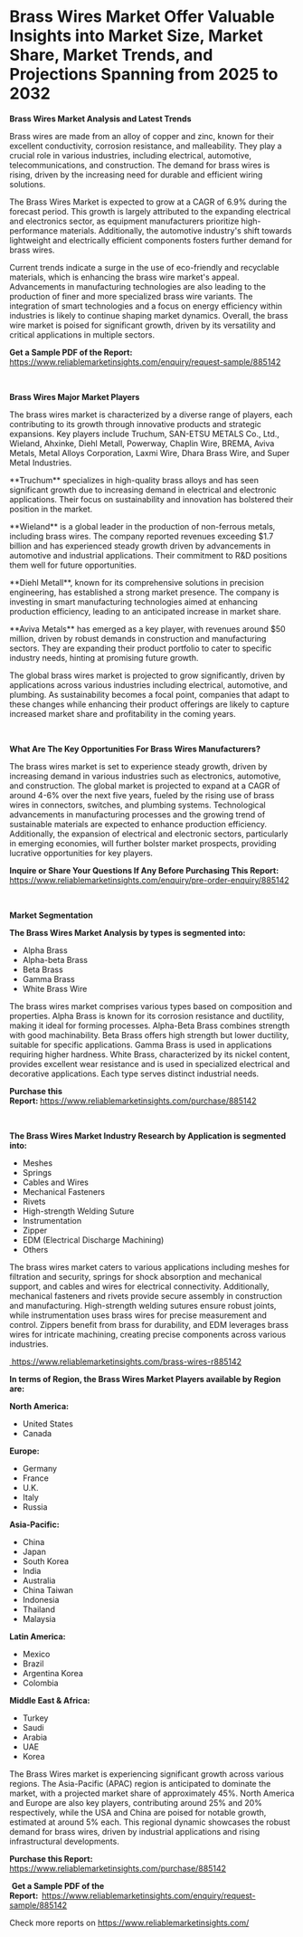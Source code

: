 <p><h1>Brass Wires Market Offer Valuable Insights into Market Size, Market Share, Market Trends, and Projections Spanning from 2025 to 2032</h1></p><p><strong>Brass Wires Market Analysis and Latest Trends</strong></p>
<p><p>Brass wires are made from an alloy of copper and zinc, known for their excellent conductivity, corrosion resistance, and malleability. They play a crucial role in various industries, including electrical, automotive, telecommunications, and construction. The demand for brass wires is rising, driven by the increasing need for durable and efficient wiring solutions.</p><p>The Brass Wires Market is expected to grow at a CAGR of 6.9% during the forecast period. This growth is largely attributed to the expanding electrical and electronics sector, as equipment manufacturers prioritize high-performance materials. Additionally, the automotive industry's shift towards lightweight and electrically efficient components fosters further demand for brass wires.</p><p>Current trends indicate a surge in the use of eco-friendly and recyclable materials, which is enhancing the brass wire market's appeal. Advancements in manufacturing technologies are also leading to the production of finer and more specialized brass wire variants. The integration of smart technologies and a focus on energy efficiency within industries is likely to continue shaping market dynamics. Overall, the brass wire market is poised for significant growth, driven by its versatility and critical applications in multiple sectors.</p></p>
<p><strong>Get a Sample PDF of the Report:&nbsp;</strong> <a href="https://www.reliablemarketinsights.com/enquiry/request-sample/885142?utm_campaign=2209&utm_medium=2&utm_source=Github&utm_content=ia&utm_term=02042025&utm_id=brass-wires">https://www.reliablemarketinsights.com/enquiry/request-sample/885142</a></p>
<p>&nbsp;</p>
<p><strong>Brass Wires Major Market Players</strong></p>
<p><p>The brass wires market is characterized by a diverse range of players, each contributing to its growth through innovative products and strategic expansions. Key players include Truchum, SAN-ETSU METALS Co., Ltd., Wieland, Ahxinke, Diehl Metall, Powerway, Chaplin Wire, BREMA, Aviva Metals, Metal Alloys Corporation, Laxmi Wire, Dhara Brass Wire, and Super Metal Industries.</p><p>**Truchum** specializes in high-quality brass alloys and has seen significant growth due to increasing demand in electrical and electronic applications. Their focus on sustainability and innovation has bolstered their position in the market.</p><p>**Wieland** is a global leader in the production of non-ferrous metals, including brass wires. The company reported revenues exceeding $1.7 billion and has experienced steady growth driven by advancements in automotive and industrial applications. Their commitment to R&D positions them well for future opportunities.</p><p>**Diehl Metall**, known for its comprehensive solutions in precision engineering, has established a strong market presence. The company is investing in smart manufacturing technologies aimed at enhancing production efficiency, leading to an anticipated increase in market share.</p><p>**Aviva Metals** has emerged as a key player, with revenues around $50 million, driven by robust demands in construction and manufacturing sectors. They are expanding their product portfolio to cater to specific industry needs, hinting at promising future growth.</p><p>The global brass wires market is projected to grow significantly, driven by applications across various industries including electrical, automotive, and plumbing. As sustainability becomes a focal point, companies that adapt to these changes while enhancing their product offerings are likely to capture increased market share and profitability in the coming years.</p></p>
<p>&nbsp;</p>
<p><strong>What Are The Key Opportunities For Brass Wires Manufacturers?</strong></p>
<p><p>The brass wires market is set to experience steady growth, driven by increasing demand in various industries such as electronics, automotive, and construction. The global market is projected to expand at a CAGR of around 4-6% over the next five years, fueled by the rising use of brass wires in connectors, switches, and plumbing systems. Technological advancements in manufacturing processes and the growing trend of sustainable materials are expected to enhance production efficiency. Additionally, the expansion of electrical and electronic sectors, particularly in emerging economies, will further bolster market prospects, providing lucrative opportunities for key players.</p></p>
<p><strong>Inquire or Share Your Questions If Any Before Purchasing This Report:</strong> <a href="https://www.reliablemarketinsights.com/enquiry/pre-order-enquiry/885142?utm_campaign=2209&utm_medium=2&utm_source=Github&utm_content=ia&utm_term=02042025&utm_id=brass-wires">https://www.reliablemarketinsights.com/enquiry/pre-order-enquiry/885142</a></p>
<p>&nbsp;</p>
<p><strong>Market Segmentation</strong></p>
<p><strong>The Brass Wires Market Analysis by types is segmented into:</strong></p>
<p><ul><li>Alpha Brass</li><li>Alpha-beta Brass</li><li>Beta Brass</li><li>Gamma Brass</li><li>White Brass Wire</li></ul></p>
<p><p>The brass wires market comprises various types based on composition and properties. Alpha Brass is known for its corrosion resistance and ductility, making it ideal for forming processes. Alpha-Beta Brass combines strength with good machinability. Beta Brass offers high strength but lower ductility, suitable for specific applications. Gamma Brass is used in applications requiring higher hardness. White Brass, characterized by its nickel content, provides excellent wear resistance and is used in specialized electrical and decorative applications. Each type serves distinct industrial needs.</p></p>
<p><strong>Purchase this Report:&nbsp;</strong><a href="https://www.reliablemarketinsights.com/purchase/885142?utm_campaign=2209&utm_medium=2&utm_source=Github&utm_content=ia&utm_term=02042025&utm_id=brass-wires">https://www.reliablemarketinsights.com/purchase/885142</a></p>
<p>&nbsp;</p>
<p><strong>The Brass Wires Market Industry Research by Application is segmented into:</strong></p>
<p><ul><li>Meshes</li><li>Springs</li><li>Cables and Wires</li><li>Mechanical Fasteners</li><li>Rivets</li><li>High-strength Welding Suture</li><li>Instrumentation</li><li>Zipper</li><li>EDM (Electrical Discharge Machining)</li><li>Others</li></ul></p>
<p><p>The brass wires market caters to various applications including meshes for filtration and security, springs for shock absorption and mechanical support, and cables and wires for electrical connectivity. Additionally, mechanical fasteners and rivets provide secure assembly in construction and manufacturing. High-strength welding sutures ensure robust joints, while instrumentation uses brass wires for precise measurement and control. Zippers benefit from brass for durability, and EDM leverages brass wires for intricate machining, creating precise components across various industries.</p></p>
<p><a href="https://www.reliablemarketinsights.com/brass-wires-r885142?utm_campaign=2209&utm_medium=2&utm_source=Github&utm_content=ia&utm_term=02042025&utm_id=brass-wires">&nbsp;https://www.reliablemarketinsights.com/brass-wires-r885142</a></p>
<p><strong>In terms of Region, the Brass Wires Market Players available by Region are:</strong></p>
<p>
    <p> <strong> North America: </strong>
        <ul>
            <li>United States</li>
            <li>Canada</li>
        </ul>
        </p> 
    <p> <strong> Europe: </strong>
        <ul>
            <li>Germany</li>
            <li>France</li>
            <li>U.K.</li>
            <li>Italy</li>
            <li>Russia</li>
        </ul>
        </p> 
    <p> <strong> Asia-Pacific: </strong>
        <ul>
            <li>China</li>
            <li>Japan</li>
            <li>South Korea</li>
            <li>India</li>
            <li>Australia</li>
            <li>China Taiwan</li>
            <li>Indonesia</li>
            <li>Thailand</li>
            <li>Malaysia</li>
        </ul>
        </p> 
    <p> <strong> Latin America: </strong>
        <ul>
            <li>Mexico</li>
            <li>Brazil</li>
            <li>Argentina Korea</li>
            <li>Colombia</li>
        </ul>
        </p> 
    <p> <strong> Middle East & Africa: </strong>
        <ul>
            <li>Turkey</li>
            <li>Saudi</li>
            <li>Arabia</li>
            <li>UAE</li>
            <li>Korea</li>
        </ul>
    </p>
    </p>
<p><p>The Brass Wires market is experiencing significant growth across various regions. The Asia-Pacific (APAC) region is anticipated to dominate the market, with a projected market share of approximately 45%. North America and Europe are also key players, contributing around 25% and 20% respectively, while the USA and China are poised for notable growth, estimated at around 5% each. This regional dynamic showcases the robust demand for brass wires, driven by industrial applications and rising infrastructural developments.</p></p>
<p><strong>Purchase this Report: </strong><a href="https://www.reliablemarketinsights.com/purchase/885142?utm_campaign=2209&utm_medium=2&utm_source=Github&utm_content=ia&utm_term=02042025&utm_id=brass-wires">https://www.reliablemarketinsights.com/purchase/885142</a></p>
<p>&nbsp;<strong>Get a Sample PDF of the Report:&nbsp;&nbsp;</strong><a href="https://www.reliablemarketinsights.com/enquiry/request-sample/885142?utm_campaign=2209&utm_medium=2&utm_source=Github&utm_content=ia&utm_term=02042025&utm_id=brass-wires">https://www.reliablemarketinsights.com/enquiry/request-sample/885142</a></p>
<p><strong></strong></p>
<p>Check more reports on <a href="https://www.reliablemarketinsights.com/?utm_campaign=2209&utm_medium=2&utm_source=Github&utm_content=ia&utm_term=02042025&utm_id=brass-wires">https://www.reliablemarketinsights.com/</a></p>